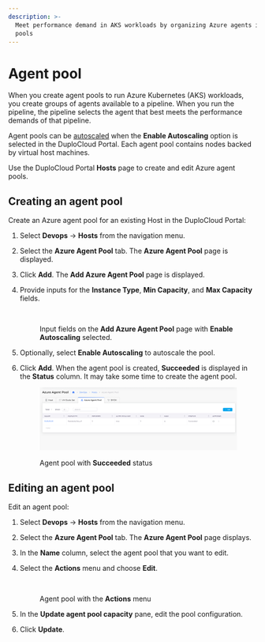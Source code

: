 ```yaml
---
description: >-
  Meet performance demand in AKS workloads by organizing Azure agents into agent
  pools
---
```


# Agent pool

When you create agent pools to run Azure Kubernetes (AKS) workloads, you create groups of agents available to a pipeline. When you run the pipeline, the pipeline selects the agent that best meets the performance demands of that pipeline.

Agent pools can be [autoscaled](broken-reference) when the **Enable Autoscaling** option is selected in the DuploCloud Portal. Each agent pool contains nodes backed by virtual host machines.

Use the DuploCloud Portal **Hosts** page to create and edit Azure agent pools.

## Creating an agent pool

Create an Azure agent pool for an existing Host in the DuploCloud Portal:

1. Select **Devops** -> **Hosts** from the navigation menu.
2. Select the **Azure Agent Pool** tab. The **Azure Agent Pool** page is displayed.
3. Click **Add**. The **Add Azure Agent Pool** page is displayed.
4.  Provide inputs for the **Instance Type**, **Min Capacity**, and **Max Capacity** fields.

    <figure><img src="../../.gitbook/assets/Azure_Agent_Pool_Fields.png" alt=""><figcaption><p>Input fields on the <strong>Add Azure Agent Pool</strong> page with <strong>Enable Autoscaling</strong> selected.</p></figcaption></figure>
5. Optionally, select **Enable Autoscaling** to autoscale the pool.
6.  Click **Add**. When the agent pool is created, **Succeeded** is displayed in the **Status** column. It may take some time to create the agent pool.

    <figure><img src="../../.gitbook/assets/Agent_Pool_Azure_Agent_Pool_Created_SUCCESS.png" alt=""><figcaption><p>Agent pool with <strong>Succeeded</strong> status</p></figcaption></figure>



## Editing an agent pool

Edit an agent pool:

1. Select **Devops** -> **Hosts** from the navigation menu.
2. Select the **Azure Agent Pool** tab. The **Azure Agent Pool** page displays.
3. In the **Name** column, select the agent pool that you want to edit.
4.  Select the **Actions** menu and choose **Edit**.

    <figure><img src="../../.gitbook/assets/Agent_Pool_Azure_Agent_Pool_Created_SUCCESS_2.png" alt=""><figcaption><p>Agent pool with the <strong>Actions</strong> menu</p></figcaption></figure>
5. In the **Update agent pool capacity** pane, edit the pool configuration.
6. Click **Update**.





